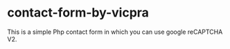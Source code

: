 # contact-form-by-vicpra
This is a simple Php contact form in which you can use google reCAPTCHA V2.
